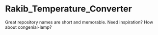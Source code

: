 # Rakib_Temperature_Converter
Great repository names are short and memorable. Need inspiration? How about congenial-lamp?
